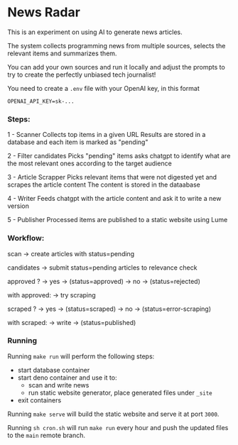 # News Radar

This is an experiment on using AI to generate news articles.

The system collects programming news from multiple sources, selects the relevant
items and summarizes them.

You can add your own sources and run it locally and adjust the prompts to try to
create the perfectly unbiased tech journalist!

You need to create a `.env` file with your OpenAI key, in this format

```
OPENAI_API_KEY=sk-...
```

### Steps:

1 - Scanner Collects top items in a given URL Results are stored in a database
and each item is marked as "pending"

2 - Filter candidates Picks "pending" items asks chatgpt to identify what are
the most relevant ones according to the target audience

3 - Article Scrapper Picks relevant items that were not digested yet and scrapes
the article content The content is stored in the dataabase

4 - Writer Feeds chatgpt with the article content and ask it to write a new
version

5 - Publisher Processed items are published to a static website using Lume

### Workflow:

scan -> create articles with status=pending

candidates -> submit status=pending articles to relevance check

approved ? -> yes -> (status=approved) -> no -> (status=rejected)

with approved: -> try scraping

scraped ? -> yes -> (status=scraped) -> no -> (status=error-scraping)

with scraped: -> write -> (status=published)

### Running

Running `make run` will perform the following steps:

- start database container
- start deno container and use it to:
  - scan and write news
  - run static website generator, place generated files under `_site`
- exit containers

Running `make serve` will build the static website and serve it at port `3000`.

Running `sh cron.sh` will run `make run` every hour and push the updated files
to the `main` remote branch.

